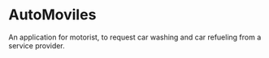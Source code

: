 # AutoMoviles
An application for motorist, to request car washing and car refueling from a service provider.
